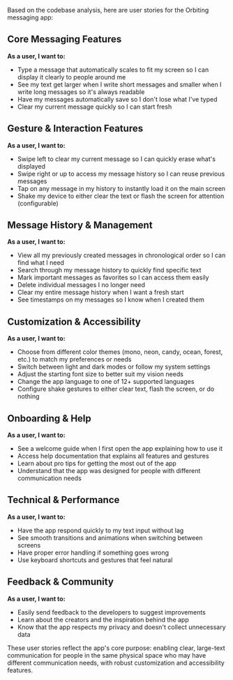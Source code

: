Based on the codebase analysis, here are user stories for the Orbiting messaging app:

## Core Messaging Features

**As a user, I want to:**
- Type a message that automatically scales to fit my screen so I can display it clearly to people around me
- See my text get larger when I write short messages and smaller when I write long messages so it's always readable
- Have my messages automatically save so I don't lose what I've typed
- Clear my current message quickly so I can start fresh

## Gesture & Interaction Features

**As a user, I want to:**
- Swipe left to clear my current message so I can quickly erase what's displayed
- Swipe right or up to access my message history so I can reuse previous messages
- Tap on any message in my history to instantly load it on the main screen
- Shake my device to either clear the text or flash the screen for attention (configurable)

## Message History & Management

**As a user, I want to:**
- View all my previously created messages in chronological order so I can find what I need
- Search through my message history to quickly find specific text
- Mark important messages as favorites so I can access them easily
- Delete individual messages I no longer need
- Clear my entire message history when I want a fresh start
- See timestamps on my messages so I know when I created them

## Customization & Accessibility

**As a user, I want to:**
- Choose from different color themes (mono, neon, candy, ocean, forest, etc.) to match my preferences or needs
- Switch between light and dark modes or follow my system settings
- Adjust the starting font size to better suit my vision needs
- Change the app language to one of 12+ supported languages
- Configure shake gestures to either clear text, flash the screen, or do nothing

## Onboarding & Help

**As a user, I want to:**
- See a welcome guide when I first open the app explaining how to use it
- Access help documentation that explains all features and gestures
- Learn about pro tips for getting the most out of the app
- Understand that the app was designed for people with different communication needs

## Technical & Performance

**As a user, I want to:**
- Have the app respond quickly to my text input without lag
- See smooth transitions and animations when switching between screens
- Have proper error handling if something goes wrong
- Use keyboard shortcuts and gestures that feel natural

## Feedback & Community

**As a user, I want to:**
- Easily send feedback to the developers to suggest improvements
- Learn about the creators and the inspiration behind the app
- Know that the app respects my privacy and doesn't collect unnecessary data

These user stories reflect the app's core purpose: enabling clear, large-text communication for people in the same physical space who may have different communication needs, with robust customization and accessibility features.
